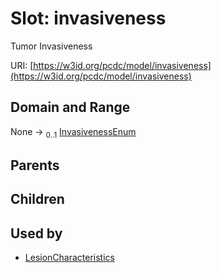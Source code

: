 
# Slot: invasiveness


Tumor Invasiveness

URI: [https://w3id.org/pcdc/model/invasiveness](https://w3id.org/pcdc/model/invasiveness)


## Domain and Range

None &#8594;  <sub>0..1</sub> [InvasivenessEnum](InvasivenessEnum.md)

## Parents


## Children


## Used by

 * [LesionCharacteristics](LesionCharacteristics.md)
